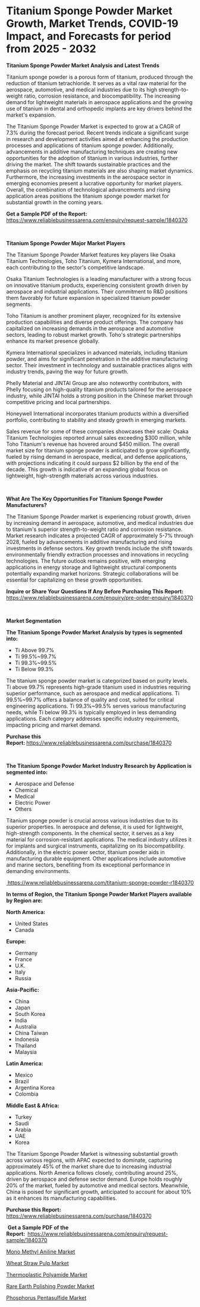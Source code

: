 <p><h1>Titanium Sponge Powder Market Growth, Market Trends, COVID-19 Impact, and Forecasts for period from 2025 - 2032</h1></p><p><strong>Titanium Sponge Powder Market Analysis and Latest Trends</strong></p>
<p><p>Titanium sponge powder is a porous form of titanium, produced through the reduction of titanium tetrachloride. It serves as a vital raw material for the aerospace, automotive, and medical industries due to its high strength-to-weight ratio, corrosion resistance, and biocompatibility. The increasing demand for lightweight materials in aerospace applications and the growing use of titanium in dental and orthopedic implants are key drivers behind the market's expansion.</p><p>The Titanium Sponge Powder Market is expected to grow at a CAGR of 7.3% during the forecast period. Recent trends indicate a significant surge in research and development activities aimed at enhancing the production processes and applications of titanium sponge powder. Additionally, advancements in additive manufacturing techniques are creating new opportunities for the adoption of titanium in various industries, further driving the market. The shift towards sustainable practices and the emphasis on recycling titanium materials are also shaping market dynamics. Furthermore, the increasing investments in the aerospace sector in emerging economies present a lucrative opportunity for market players. Overall, the combination of technological advancements and rising application areas positions the titanium sponge powder market for substantial growth in the coming years.</p></p>
<p><strong>Get a Sample PDF of the Report:&nbsp;</strong> <a href="https://www.reliablebusinessarena.com/enquiry/request-sample/1840370?utm_campaign=2202&utm_medium=2&utm_source=Github&utm_content=ia&utm_term=30012025&utm_id=titanium-sponge-powder">https://www.reliablebusinessarena.com/enquiry/request-sample/1840370</a></p>
<p>&nbsp;</p>
<p><strong>Titanium Sponge Powder Major Market Players</strong></p>
<p><p>The Titanium Sponge Powder Market features key players like Osaka Titanium Technologies, Toho Titanium, Kymera International, and more, each contributing to the sector's competitive landscape. </p><p>Osaka Titanium Technologies is a leading manufacturer with a strong focus on innovative titanium products, experiencing consistent growth driven by aerospace and industrial applications. Their commitment to R&D positions them favorably for future expansion in specialized titanium powder segments.</p><p>Toho Titanium is another prominent player, recognized for its extensive production capabilities and diverse product offerings. The company has capitalized on increasing demands in the aerospace and automotive sectors, leading to robust market growth. Toho's strategic partnerships enhance its market presence globally.</p><p>Kymera International specializes in advanced materials, including titanium powder, and aims for significant penetration in the additive manufacturing sector. Their investment in technology and sustainable practices aligns with industry trends, paving the way for future growth.</p><p>Phelly Material and JINTAI Group are also noteworthy contributors, with Phelly focusing on high-quality titanium products tailored for the aerospace industry, while JINTAI holds a strong position in the Chinese market through competitive pricing and local partnerships.</p><p>Honeywell International incorporates titanium products within a diversified portfolio, contributing to stability and steady growth in emerging markets. </p><p>Sales revenue for some of these companies showcases their scale: Osaka Titanium Technologies reported annual sales exceeding $300 million, while Toho Titanium's revenue has hovered around $450 million. The overall market size for titanium sponge powder is anticipated to grow significantly, fueled by rising demand in aerospace, medical, and defense applications, with projections indicating it could surpass $2 billion by the end of the decade. This growth is indicative of an expanding global focus on lightweight, high-strength materials across various industries.</p></p>
<p>&nbsp;</p>
<p><strong>What Are The Key Opportunities For Titanium Sponge Powder Manufacturers?</strong></p>
<p><p>The Titanium Sponge Powder market is experiencing robust growth, driven by increasing demand in aerospace, automotive, and medical industries due to titanium's superior strength-to-weight ratio and corrosion resistance. Market research indicates a projected CAGR of approximately 5-7% through 2028, fueled by advancements in additive manufacturing and rising investments in defense sectors. Key growth trends include the shift towards environmentally friendly extraction processes and innovations in recycling technologies. The future outlook remains positive, with emerging applications in energy storage and lightweight structural components potentially expanding market horizons. Strategic collaborations will be essential for capitalizing on these growth opportunities.</p></p>
<p><strong>Inquire or Share Your Questions If Any Before Purchasing This Report:</strong> <a href="https://www.reliablebusinessarena.com/enquiry/pre-order-enquiry/1840370?utm_campaign=2202&utm_medium=2&utm_source=Github&utm_content=ia&utm_term=30012025&utm_id=titanium-sponge-powder">https://www.reliablebusinessarena.com/enquiry/pre-order-enquiry/1840370</a></p>
<p>&nbsp;</p>
<p><strong>Market Segmentation</strong></p>
<p><strong>The Titanium Sponge Powder Market Analysis by types is segmented into:</strong></p>
<p><ul><li>Ti Above 99.7%</li><li>Ti 99.5%~99.7%</li><li>Ti 99.3%~99.5%</li><li>Ti Below 99.3%</li></ul></p>
<p><p>The titanium sponge powder market is categorized based on purity levels. Ti above 99.7% represents high-grade titanium used in industries requiring superior performance, such as aerospace and medical applications. Ti 99.5%~99.7% offers a balance of quality and cost, suited for critical engineering applications. Ti 99.3%~99.5% serves various manufacturing needs, while Ti below 99.3% is typically employed in less demanding applications. Each category addresses specific industry requirements, impacting pricing and market demand.</p></p>
<p><strong>Purchase this Report:&nbsp;</strong><a href="https://www.reliablebusinessarena.com/purchase/1840370?utm_campaign=2202&utm_medium=2&utm_source=Github&utm_content=ia&utm_term=30012025&utm_id=titanium-sponge-powder">https://www.reliablebusinessarena.com/purchase/1840370</a></p>
<p>&nbsp;</p>
<p><strong>The Titanium Sponge Powder Market Industry Research by Application is segmented into:</strong></p>
<p><ul><li>Aerospace and Defense</li><li>Chemical</li><li>Medical</li><li>Electric Power</li><li>Others</li></ul></p>
<p><p>Titanium sponge powder is crucial across various industries due to its superior properties. In aerospace and defense, it is used for lightweight, high-strength components. In the chemical sector, it serves as a key material for corrosion-resistant applications. The medical industry utilizes it for implants and surgical instruments, capitalizing on its biocompatibility. Additionally, in the electric power sector, titanium powder aids in manufacturing durable equipment. Other applications include automotive and marine sectors, benefiting from its exceptional performance in demanding environments.</p></p>
<p><a href="https://www.reliablebusinessarena.com/titanium-sponge-powder-r1840370?utm_campaign=2202&utm_medium=2&utm_source=Github&utm_content=ia&utm_term=30012025&utm_id=titanium-sponge-powder">&nbsp;https://www.reliablebusinessarena.com/titanium-sponge-powder-r1840370</a></p>
<p><strong>In terms of Region, the Titanium Sponge Powder Market Players available by Region are:</strong></p>
<p>
    <p> <strong> North America: </strong>
        <ul>
            <li>United States</li>
            <li>Canada</li>
        </ul>
        </p> 
    <p> <strong> Europe: </strong>
        <ul>
            <li>Germany</li>
            <li>France</li>
            <li>U.K.</li>
            <li>Italy</li>
            <li>Russia</li>
        </ul>
        </p> 
    <p> <strong> Asia-Pacific: </strong>
        <ul>
            <li>China</li>
            <li>Japan</li>
            <li>South Korea</li>
            <li>India</li>
            <li>Australia</li>
            <li>China Taiwan</li>
            <li>Indonesia</li>
            <li>Thailand</li>
            <li>Malaysia</li>
        </ul>
        </p> 
    <p> <strong> Latin America: </strong>
        <ul>
            <li>Mexico</li>
            <li>Brazil</li>
            <li>Argentina Korea</li>
            <li>Colombia</li>
        </ul>
        </p> 
    <p> <strong> Middle East & Africa: </strong>
        <ul>
            <li>Turkey</li>
            <li>Saudi</li>
            <li>Arabia</li>
            <li>UAE</li>
            <li>Korea</li>
        </ul>
    </p>
    </p>
<p><p>The Titanium Sponge Powder Market is witnessing substantial growth across various regions, with APAC expected to dominate, capturing approximately 45% of the market share due to increasing industrial applications. North America follows closely, contributing around 25%, driven by aerospace and defense sector demand. Europe holds roughly 20% of the market, fueled by automotive and medical sectors. Meanwhile, China is poised for significant growth, anticipated to account for about 10% as it enhances its manufacturing capabilities.</p></p>
<p><strong>Purchase this Report: </strong><a href="https://www.reliablebusinessarena.com/purchase/1840370?utm_campaign=2202&utm_medium=2&utm_source=Github&utm_content=ia&utm_term=30012025&utm_id=titanium-sponge-powder">https://www.reliablebusinessarena.com/purchase/1840370</a></p>
<p>&nbsp;<strong>Get a Sample PDF of the Report:&nbsp;&nbsp;</strong><a href="https://www.reliablebusinessarena.com/enquiry/request-sample/1840370?utm_campaign=2202&utm_medium=2&utm_source=Github&utm_content=ia&utm_term=30012025&utm_id=titanium-sponge-powder">https://www.reliablebusinessarena.com/enquiry/request-sample/1840370</a></p>
<p><strong></strong></p>
<p><p><a href="https://github.com/DianaWilson796/Market-Research-Report-List-1/blob/main/mono-methyl-aniline-market.md?utm_campaign=2202&utm_medium=2&utm_source=Github&utm_content=ia&utm_term=30012025&utm_id=titanium-sponge-powder">Mono Methyl Aniline Market</a></p><p><a href="https://github.com/ovtkosle/Market-Research-Report-List-1/blob/main/wheat-straw-pulp-market.md?utm_campaign=2202&utm_medium=2&utm_source=Github&utm_content=ia&utm_term=30012025&utm_id=titanium-sponge-powder">Wheat Straw Pulp Market</a></p><p><a href="https://github.com/glazierjean530/Market-Research-Report-List-1/blob/main/thermoplastic-polyamide-market.md?utm_campaign=2202&utm_medium=2&utm_source=Github&utm_content=ia&utm_term=30012025&utm_id=titanium-sponge-powder">Thermoplastic Polyamide Market</a></p><p><a href="https://github.com/maclarensidney/Market-Research-Report-List-1/blob/main/rare-earth-polishing-powder-market.md?utm_campaign=2202&utm_medium=2&utm_source=Github&utm_content=ia&utm_term=30012025&utm_id=titanium-sponge-powder">Rare Earth Polishing Powder Market</a></p><p><a href="https://github.com/nabadeneme/Market-Research-Report-List-1/blob/main/phosphorus-pentasulfide-market.md?utm_campaign=2202&utm_medium=2&utm_source=Github&utm_content=ia&utm_term=30012025&utm_id=titanium-sponge-powder">Phosphorus Pentasulfide Market</a></p></p>
